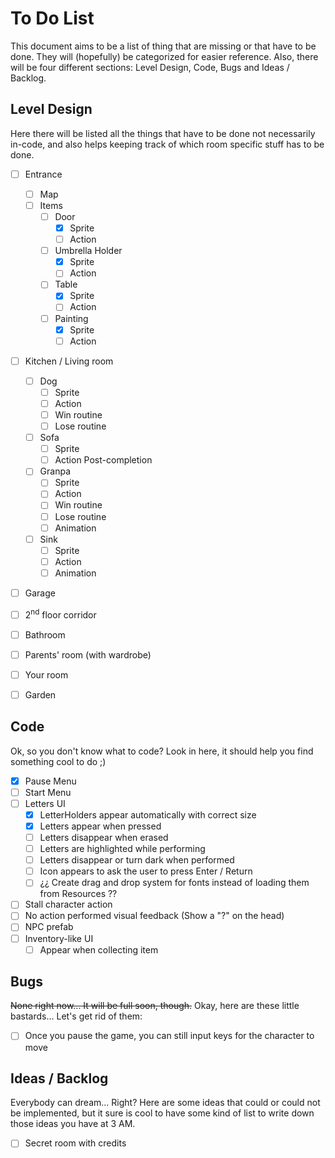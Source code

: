 # To Do List
This document aims to be a list of thing that are missing or that have to be done. They will (hopefully) be categorized for easier reference. Also, there will be four different sections: Level Design, Code, Bugs and Ideas / Backlog.

## Level Design
Here there will be listed all the things that have to be done not necessarily in-code, and also helps keeping track of which room specific stuff has to be done.
- [ ] Entrance
  - [ ] Map
  - [ ] Items
    - [ ] Door
      - [x] Sprite
      - [ ] Action
    - [ ] Umbrella Holder
      - [x] Sprite
      - [ ] Action
    - [ ] Table
      - [x] Sprite
      - [ ] Action
    - [ ] Painting
      - [x] Sprite
      - [ ] Action
- [ ] Kitchen / Living room
  - [ ] Dog
    - [ ] Sprite
    - [ ] Action
    - [ ] Win routine
    - [ ] Lose routine
  - [ ] Sofa
    - [ ] Sprite
    - [ ] Action Post-completion
  - [ ] Granpa
    - [ ] Sprite
    - [ ] Action
    - [ ] Win routine
    - [ ] Lose routine
    - [ ] Animation
  - [ ] Sink
    - [ ] Sprite
    - [ ] Action
    - [ ] Animation
- [ ] Garage
- [ ] 2<sup>nd</sup> floor corridor
- [ ] Bathroom
- [ ] Parents' room (with wardrobe)
- [ ] Your room
- [ ] Garden


## Code
Ok, so you don't know what to code? Look in here, it should help you find something cool to do ;)
- [x] Pause Menu
- [ ] Start Menu
- [ ] Letters UI
  - [x] LetterHolders appear automatically with correct size
  - [x] Letters appear when pressed
  - [ ] Letters disappear when erased
  - [ ] Letters are highlighted while performing
  - [ ] Letters disappear or turn dark when performed
  - [ ] Icon appears to ask the user to press Enter / Return
  - [ ] ¿¿ Create drag and drop system for fonts instead of loading them from Resources ??
- [ ] Stall character action
- [ ] No action performed visual feedback (Show a "?" on the head)
- [ ] NPC prefab
- [ ] Inventory-like UI
  - [ ] Appear when collecting item

## Bugs
~~None right now... It will be full soon, though.~~
Okay, here are these little bastards... Let's get rid of them:
- [ ] Once you pause the game, you can still input keys for the character to move

## Ideas / Backlog
Everybody can dream... Right? Here are some ideas that could or could not be implemented, but it sure is cool to have some kind of list to write down those ideas you have at 3 AM.
- [ ] Secret room with credits
